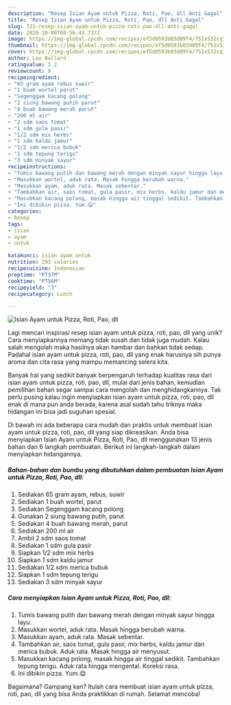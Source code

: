 ```yaml
---
description: "Resep Isian Ayam untuk Pizza, Roti, Pao, dll Anti Gagal"
title: "Resep Isian Ayam untuk Pizza, Roti, Pao, dll Anti Gagal"
slug: 721-resep-isian-ayam-untuk-pizza-roti-pao-dll-anti-gagal
date: 2020-10-06T00:56:43.737Z
image: https://img-global.cpcdn.com/recipes/ef5d0593b03d89f4/751x532cq70/isian-ayam-untuk-pizza-roti-pao-dll-foto-resep-utama.jpg
thumbnail: https://img-global.cpcdn.com/recipes/ef5d0593b03d89f4/751x532cq70/isian-ayam-untuk-pizza-roti-pao-dll-foto-resep-utama.jpg
cover: https://img-global.cpcdn.com/recipes/ef5d0593b03d89f4/751x532cq70/isian-ayam-untuk-pizza-roti-pao-dll-foto-resep-utama.jpg
author: Leo Ballard
ratingvalue: 3.2
reviewcount: 9
recipeingredient:
- "65 gram ayam rebus suwir"
- "1 buah wortel parut"
- "Segenggam kacang polong"
- "2 siung bawang putih parut"
- "4 buah bawang merah parut"
- "200 ml air"
- "2 sdm saos tomat"
- "1 sdm gula pasir"
- "1/2 sdm mix herbs"
- "1 sdm kaldu jamur"
- "1/2 sdm merica bubuk"
- "1 sdm tepung terigu"
- "3 sdm minyak sayur"
recipeinstructions:
- "Tumis bawang putih dan bawang merah dengan minyak sayur hingga layu."
- "Masukkan wortel, aduk rata. Masak hingga berubah warna."
- "Masukkan ayam, aduk rata. Masak sebentar."
- "Tambahkan air, saos tomat, gula pasir, mix herbs, kaldu jamur dan merica bubuk. Aduk rata. Masak hingga air menyusut."
- "Masukkan kacang polong, masak hingga air tinggal sedikit. Tambahkan tepung terigu. Aduk rata hingga mengental. Koreksi rasa."
- "Ini dibikin pizza. Yum.😋"
categories:
- Resep
tags:
- isian
- ayam
- untuk

katakunci: isian ayam untuk 
nutrition: 293 calories
recipecuisine: Indonesian
preptime: "PT37M"
cooktime: "PT56M"
recipeyield: "3"
recipecategory: Lunch

---
```



![Isian Ayam untuk Pizza, Roti, Pao, dll](https://img-global.cpcdn.com/recipes/ef5d0593b03d89f4/751x532cq70/isian-ayam-untuk-pizza-roti-pao-dll-foto-resep-utama.jpg)

Lagi mencari inspirasi resep isian ayam untuk pizza, roti, pao, dll yang unik? Cara menyiapkannya memang tidak susah dan tidak juga mudah. Kalau salah mengolah maka hasilnya akan hambar dan bahkan tidak sedap. Padahal isian ayam untuk pizza, roti, pao, dll yang enak harusnya sih punya aroma dan cita rasa yang mampu memancing selera kita.



Banyak hal yang sedikit banyak berpengaruh terhadap kualitas rasa dari isian ayam untuk pizza, roti, pao, dll, mulai dari jenis bahan, kemudian pemilihan bahan segar sampai cara mengolah dan menghidangkannya. Tak perlu pusing kalau ingin menyiapkan isian ayam untuk pizza, roti, pao, dll enak di mana pun anda berada, karena asal sudah tahu triknya maka hidangan ini bisa jadi suguhan spesial.


Di bawah ini ada beberapa cara mudah dan praktis untuk membuat isian ayam untuk pizza, roti, pao, dll yang siap dikreasikan. Anda bisa menyiapkan Isian Ayam untuk Pizza, Roti, Pao, dll menggunakan 13 jenis bahan dan 6 langkah pembuatan. Berikut ini langkah-langkah dalam menyiapkan hidangannya.

<!--inarticleads1-->

##### Bahan-bahan dan bumbu yang dibutuhkan dalam pembuatan Isian Ayam untuk Pizza, Roti, Pao, dll:

1. Sediakan 65 gram ayam, rebus, suwir
1. Sediakan 1 buah wortel, parut
1. Sediakan Segenggam kacang polong
1. Gunakan 2 siung bawang putih, parut
1. Sediakan 4 buah bawang merah, parut
1. Sediakan 200 ml air
1. Ambil 2 sdm saos tomat
1. Sediakan 1 sdm gula pasir
1. Siapkan 1/2 sdm mix herbs
1. Siapkan 1 sdm kaldu jamur
1. Sediakan 1/2 sdm merica bubuk
1. Siapkan 1 sdm tepung terigu
1. Sediakan 3 sdm minyak sayur




<!--inarticleads2-->

##### Cara menyiapkan Isian Ayam untuk Pizza, Roti, Pao, dll:

1. Tumis bawang putih dan bawang merah dengan minyak sayur hingga layu.
1. Masukkan wortel, aduk rata. Masak hingga berubah warna.
1. Masukkan ayam, aduk rata. Masak sebentar.
1. Tambahkan air, saos tomat, gula pasir, mix herbs, kaldu jamur dan merica bubuk. Aduk rata. Masak hingga air menyusut.
1. Masukkan kacang polong, masak hingga air tinggal sedikit. Tambahkan tepung terigu. Aduk rata hingga mengental. Koreksi rasa.
1. Ini dibikin pizza. Yum.😋




Bagaimana? Gampang kan? Itulah cara membuat isian ayam untuk pizza, roti, pao, dll yang bisa Anda praktikkan di rumah. Selamat mencoba!
